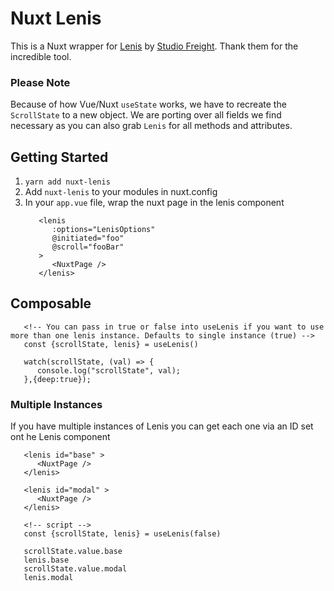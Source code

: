 # Nuxt Lenis

This is a Nuxt wrapper for [Lenis](https://lenis.studiofreight.com/) by [Studio Freight](https://studiofreight.com/). Thank them for the incredible tool.


### Please Note
Because of how Vue/Nuxt `useState` works, we have to recreate the `ScrollState` to a new object. We are porting over all fields we find necessary as you can also grab `Lenis` for all methods and attributes.


## Getting Started

1. `yarn add nuxt-lenis`
2. Add `nuxt-lenis` to your modules in nuxt.config
3. In your `app.vue` file, wrap the nuxt page in the lenis component
   ```
      <lenis
         :options="LenisOptions"
         @initiated="foo"
         @scroll="fooBar"
      >
         <NuxtPage />
      </lenis>
   ```

## Composable

```
   <!-- You can pass in true or false into useLenis if you want to use more than one lenis instance. Defaults to single instance (true) -->
   const {scrollState, lenis} = useLenis()

   watch(scrollState, (val) => {
      console.log("scrollState", val);
   },{deep:true});

```
### Multiple Instances
If you have multiple instances of Lenis you can get each one via an ID set ont he Lenis component
```
   <lenis id="base" >
      <NuxtPage />
   </lenis>
   
   <lenis id="modal" >
      <NuxtPage />
   </lenis>

   <!-- script -->
   const {scrollState, lenis} = useLenis(false)

   scrollState.value.base
   lenis.base
   scrollState.value.modal
   lenis.modal

```
